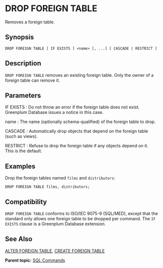 # DROP FOREIGN TABLE 

Removes a foreign table.

## <a id="section2"></a>Synopsis 

``` {#sql_command_synopsis}
DROP FOREIGN TABLE [ IF EXISTS ] <name> [, ...] [ CASCADE | RESTRICT ]
```

## <a id="section3"></a>Description 

`DROP FOREIGN TABLE` removes an existing foreign table. Only the owner of a foreign table can remove it.

## <a id="section4"></a>Parameters 

IF EXISTS
:   Do not throw an error if the foreign table does not exist. Greenplum Database issues a notice in this case.

name
:   The name \(optionally schema-qualified\) of the foreign table to drop.

CASCADE
:   Automatically drop objects that depend on the foreign table \(such as views\).

RESTRICT
:   Refuse to drop the foreign table if any objects depend on it. This is the default.

## <a id="section6"></a>Examples 

Drop the foreign tables named `films` and `distributors`:

```
DROP FOREIGN TABLE films, distributors;
```

## <a id="section7"></a>Compatibility 

`DROP FOREIGN TABLE` conforms to ISO/IEC 9075-9 \(SQL/MED\), except that the standard only allows one foreign table to be dropped per command. The `IF EXISTS` clause is a Greenplum Database extension.

## <a id="section8"></a>See Also 

[ALTER FOREIGN TABLE](ALTER_FOREIGN_TABLE.html), [CREATE FOREIGN TABLE](CREATE_FOREIGN_TABLE.html)

**Parent topic:** [SQL Commands](../sql_commands/sql_ref.html)

